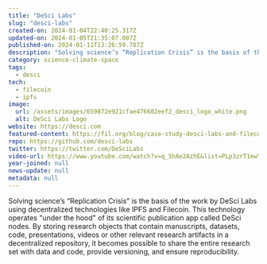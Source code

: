 ```yaml
---
title: "DeSci Labs"
slug: "desci-labs"
created-on: 2024-01-04T22:40:25.317Z
updated-on: 2024-01-05T21:35:07.007Z
published-on: 2024-01-11T13:26:59.787Z
description: "Solving science’s “Replication Crisis” is the basis of the work by DeSci Labs using decentralized technologies like IPFS and Filecoin."
category: science-climate-space
tags:
  - desci
tech:
  - filecoin
  - ipfs
image:
  url: /assets/images/659872e921cfae476602eef2_desci_logo_white.png
  alt: DeSci Labs Logo
website: https://desci.com
featured-content: https://fil.org/blog/case-study-desci-labs-and-filecoin-enabling-a-future-of-open-science/
repo: https://github.com/desci-labs
twitter: https://twitter.com/DeSciLabs
video-url: https://www.youtube.com/watch?v=q_5hAe2AzhE&list=PLp3zrT1ewY0micCUXk2G1B1-ukbpuclJy&index=15
year-joined: null
news-update: null
metadata: null
---
```


Solving science’s “Replication Crisis” is the basis of the work by DeSci Labs using decentralized technologies like IPFS and Filecoin. This technology operates "under the hood" of its scientific publication app called DeSci nodes. By storing research objects that contain manuscripts, datasets, code, presentations, videos or other relevant research artifacts in a decentralized repository, it becomes possible to share the entire research set with data and code, provide versioning, and ensure reproducibility.

